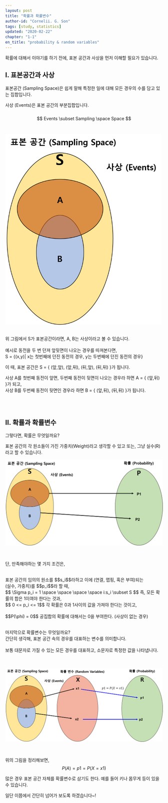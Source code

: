 ```yaml
---
layout: post
title: "확률과 확률변수"
author-id: "Cornelii. G. Son"
tags: [study, statistics]
updated: "2020-02-22"
chapter: "1-1"
en_title: "probability & random variables"
---
```


확률에 대해서 이야기를 하기 전에, 표본 공간과 사상을 먼저 이해할 필요가 있습니다.

## I. 표본공간과 사상

표본공간 (Sampling Space)은 쉽게 말해 특정한 일에 대해 모든 경우의 수를 담고 있는 집합입니다.

사상 (Events)은 표본 공간의 부분집합입니다.  
<br/>
$$
Events \subset Sampling \space Space
$$ 
<br/>
<br/>
<img src="/assets/img/statistics/01/1.png" alt="Sampling Space" width="500"/>

<br/>
위 그림에서 S가 표본공간이라면, A, B는 사상이라고 볼 수 있습니다.
<br/> 
<br/>
예시로 동전을 두 번 던져 앞뒷면이 나오는 경우를 따져본다면,<br/>
S = {(x,y)| x는 첫번째에 던진 동전의 경우, y는 두번째에 던진 동전의 경우}

이 때, 표본 공간은 S = { (앞,앞), (앞,뒤), (뒤,앞), (뒤,뒤) }가 됩니다.

사상 A를 첫번째 동전이 앞면, 두번째 동전이 뒷면이 나오는 경우라 하면 A = { (앞,뒤) }가 되고, <br/>
사상 B를 두번째 동전이 뒷면인 경우라 하면 B = { (앞,뒤), (뒤,뒤) }가 됩니다.

<br/>
<br/>

## II. 확률과 확률변수
그렇다면, 확률은 무엇일까요?

표본 공간의 각 원소들이 가진 가중치(Weight)라고 생각할 수 있고 또는, 그냥 실수(R)라고 할 수 있습니다.

![Probability](/assets/img/statistics/01/2.png)

<br/>

단, 만족해야하는 몇 가지 조건은,

<br/>
표본 공간의 임의의 원소를 $$s_i$$라하고 이에  (연결, 맵핑, 혹은 부여)되는 <br/>
(실수, 가중치)를 $$p_i$$라 할 때,  

<br/>
$$ \Sigma p_i = 1 \space \space \space \space i:s_i \subset S $$  
즉, 모든 확률의 합은 1이여야 한다는 것과, 
<br/>  
$$ 0 <= p_i <= 1$$  
각 확률은 0과 1사이의 값을 가져야 한다는 것이고,
<br/><br/>
$$P(\phi) = 0$$  
공집합의 확률에 대해서는 0을 부여한다. (사상이 없는 경우)
<br/>

<br/>

마지막으로 확률변수는 무엇일까요?  
간단히 생각해, 표본 공간 속의 경우를 대표하는 변수를 의미합니다. 
<br/> 
<br/>
보통 대문자로 가질 수 있는 모든 경우를 대표하고, 소문자로 특정한 값을 나타냅니다.  
<br/>
<br/>

![Random Variable](/assets/img/statistics/01/3.png)

<br/>

위의 그림을 정리해보면,  
$$ P(A) = p1 = P(X=x1)$$

많은 경우 표본 공간 자체를 확률변수로 삼기도 한다. 예를 들어 키나 몸무게 등이 있을 수 있습니다.

일단 이쯤에서 간단히 넘어가 보도록 하겠습니다~!
